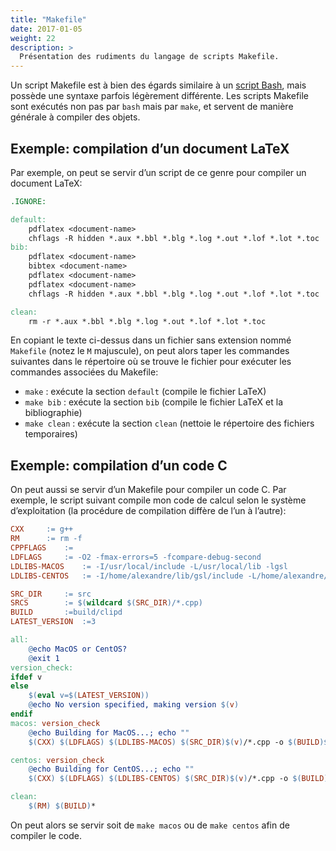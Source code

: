 ```yaml
---
title: "Makefile"
date: 2017-01-05
weight: 22
description: >
  Présentation des rudiments du langage de scripts Makefile.
---
```


Un script Makefile est à bien des égards similaire à un [script Bash](../bash), mais possède une syntaxe parfois légèrement différente. Les scripts Makefile sont exécutés non pas par `bash` mais par `make`, et servent de manière générale à compiler des objets.

## Exemple: compilation d’un document LaTeX

Par exemple, on peut se servir d’un script de ce genre pour compiler un document LaTeX:

```makefile
.IGNORE:

default:
    pdflatex <document-name>
    chflags -R hidden *.aux *.bbl *.blg *.log *.out *.lof *.lot *.toc 
bib:
    pdflatex <document-name>
    bibtex <document-name>
    pdflatex <document-name>
    pdflatex <document-name>
    chflags -R hidden *.aux *.bbl *.blg *.log *.out *.lof *.lot *.toc 

clean:
    rm -r *.aux *.bbl *.blg *.log *.out *.lof *.lot *.toc
```

En copiant le texte ci-dessus dans un fichier sans extension nommé `Makefile` (notez le `M` majuscule), on peut alors taper les commandes suivantes dans le répertoire où se trouve le fichier pour exécuter les commandes associées du Makefile:

* `make` : exécute la section `default` (compile le fichier LaTeX)
* `make bib` : exécute la section `bib` (compile le fichier LaTeX et la bibliographie)
* `make clean` : exécute la section `clean` (nettoie le répertoire des fichiers temporaires)

## Exemple: compilation d’un code C

On peut aussi se servir d’un Makefile pour compiler un code C. Par exemple, le script suivant compile mon code de calcul selon le système d’exploitation (la procédure de compilation diffère de l’un à l’autre):

```makefile
CXX		:= g++
RM		:= rm -f
CPPFLAGS	:=
LDFLAGS		:= -O2 -fmax-errors=5 -fcompare-debug-second
LDLIBS-MACOS	:= -I/usr/local/include -L/usr/local/lib -lgsl
LDLIBS-CENTOS	:= -I/home/alexandre/lib/gsl/include -L/home/alexandre/lib/gsl/lib -lgsl -lgslcblas

SRC_DIR		:= src
SRCS		:= $(wildcard $(SRC_DIR)/*.cpp)
BUILD		:=build/clipd
LATEST_VERSION	:=3

all:
	@echo MacOS or CentOS?
	@exit 1
version_check:
ifdef v
else
	$(eval v=$(LATEST_VERSION))
	@echo No version specified, making version $(v)
endif
macos: version_check
	@echo Building for MacOS...; echo ""
	$(CXX) $(LDFLAGS) $(LDLIBS-MACOS) $(SRC_DIR)$(v)/*.cpp -o $(BUILD)$(v)

centos: version_check
	@echo Building for CentOS...; echo ""
	$(CXX) $(LDFLAGS) $(LDLIBS-CENTOS) $(SRC_DIR)$(v)/*.cpp -o $(BUILD)$(v)

clean:
	$(RM) $(BUILD)*
```

On peut alors se servir soit de `make macos` ou de `make centos` afin de compiler le code.

